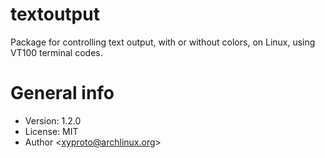 # textoutput

Package for controlling text output, with or without colors, on Linux, using VT100 terminal codes.

# General info

* Version: 1.2.0
* License: MIT
* Author &lt;xyproto@archlinux.org&gt;
